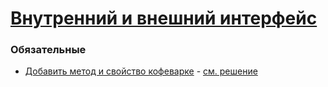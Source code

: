 # [Внутренний и внешний интерфейс](https://learn.javascript.ru/internal-external-interface)

### Обязательные
 
* [Добавить метод и свойство кофеварке](https://learn.javascript.ru/task/add-method-property-coffeemachine) - [см. решение](http://plnkr.co/edit/z9tBCFDvMrzmmuPrb5Lk?p=preview)

